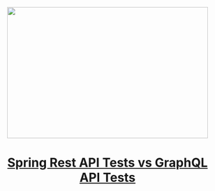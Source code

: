 
<p align="center">
  <img width="460" height="300" src="https://miro.medium.com/max/700/1*UFxPXc0_J5OT3X5g6l3S9g.png">
</p>

<h1 align="center"><a href="https://medium.com/javarevisited/spring-rest-api-tests-vs-graphql-api-tests-213e55406876">Spring Rest API Tests vs GraphQL API Tests
</a></h1>
